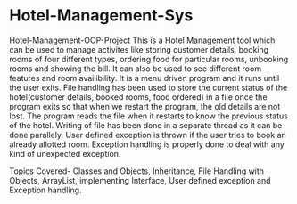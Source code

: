 # Hotel-Management-Sys
Hotel-Management-OOP-Project
This is a Hotel Management tool which can be used to manage activites like storing customer details, booking rooms of four different types, ordering food for particular rooms, unbooking rooms and showing the bill. It can also be used to see different room features and room availibility. It is a menu driven program and it runs until the user exits. File handling has been used to store the current status of the hotel(customer details, booked rooms, food ordered) in a file once the program exits so that when we restart the program, the old details are not lost. The program reads the file when it restarts to know the previous status of the hotel. Writing of file has been done in a separate thread as it can be done parallely. User defined exception is thrown if the user tries to book an already allotted room. Exception handling is properly done to deal with any kind of unexpected exception.

Topics Covered-
Classes and Objects, Inheritance, File Handling with Objects, ArrayList, implementing Interface, User defined exception and Exception handling.
